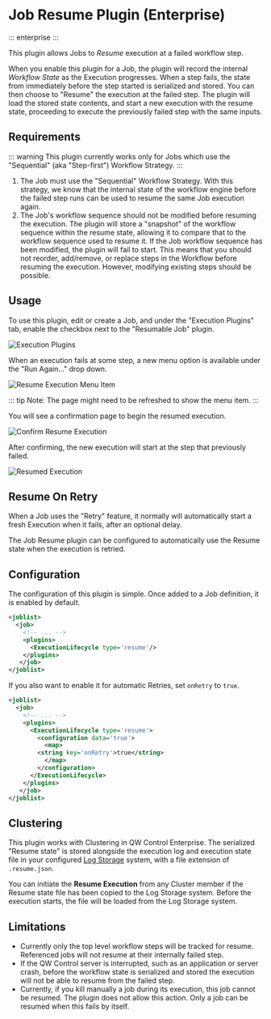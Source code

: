 # Job Resume Plugin (Enterprise)
::: enterprise
:::

This plugin allows Jobs to *Resume* execution at a failed workflow step.

When you enable this plugin for a Job, the plugin will record the internal *Workflow State*
as the Execution progresses.  When a step fails, the state from immediately before the step started is
serialized and stored.  You can then choose to "Resume" the execution at the failed step.
The plugin will load the stored state contents, and start a new execution with the
resume state, proceeding to execute the previously failed step with the same inputs.

## Requirements

::: warning
This plugin currently works only for Jobs which use the "Sequential" (aka "Step-first") Workflow Strategy.
:::

1. The Job must use the "Sequential" Workflow Strategy. With this strategy, we know that the internal state of the workflow engine before the failed step runs can be used to resume the same Job execution again.
2. The Job's workflow sequence should not be modified before resuming the execution. The plugin will store a "snapshot" of the workflow sequence within the resume state, allowing it to compare that to the workflow sequence used to resume it. If the Job workflow sequence has been modified, the plugin will fail to start. This means that you should not reorder, add/remove, or replace steps in the Workflow before resuming the execution.  However, modifying existing steps should be possible.


## Usage

To use this plugin, edit or create a Job, and under the "Execution Plugins" tab, enable the checkbox next to the "Resumable Job" plugin.

![Execution Plugins](/assets/img/figure-job-resume-edit-job-execution-plugins.png)

When an execution fails at some step, a new menu option is available under the "Run Again…" drop down.

![Resume Execution Menu Item](/assets/img/figure-job-resume-resume-execution-menuitem.png)

::: tip
Note: The page might need to be refreshed to show the menu item.
:::

You will see a confirmation page to begin the resumed execution.

![Confirm Resume Execution](/assets/img/figure-job-resume-confirm-resume.png)

After confirming, the new execution will start at the step that previously failed.

![Resumed Execution](/assets/img/figure-job-resume-resumed-execution.png)

## Resume On Retry

When a Job uses the "Retry" feature, it normally will automatically start a fresh Execution when it fails, after an optional delay.

The Job Resume plugin can be configured to automatically use the Resume state when the execution is retried.

## Configuration

The configuration of this plugin is simple. Once added to a Job definition, it is enabled by default.  

```xml
<joblist>
  <job>
  	<!-- ... -->
    <plugins>
      <ExecutionLifecycle type='resume'/>
    </plugins>
   </job>
</joblist>
```

If you also want to enable it for automatic Retries, set `onRetry` to `true`.

```xml
<joblist>
  <job>
  	<!-- ... -->
	<plugins>
	  <ExecutionLifecycle type='resume'>
	    <configuration data='true'>
	      <map>
		<string key='onRetry'>true</string>
	      </map>
	    </configuration>
	  </ExecutionLifecycle>
	</plugins>
   </job>
</joblist>
```

## Clustering

This plugin works with Clustering in QW Control Enterprise.  The serialized "Resume state" is stored alongside the execution log and execution state file in
your configured [Log Storage](/administration/cluster/logstore/index.md) system, with a file extension of `.resume.json`.

You can initiate the **Resume Execution** from any Cluster member if the Resume state file has been copied to the Log Storage system.  Before the execution starts, the
file will be loaded from the Log Storage system.

## Limitations

- Currently only the top level workflow steps will be tracked for resume. Referenced jobs will not
resume at their internally failed step.
- If the QW Control server is interrupted, such as an application or server crash, before the workflow state
is serialized and stored the execution will not be able to resume from the failed step.
- Currently, if you kill manually a job during its execution, this job cannot be resumed. The plugin does not allow this action. Only a job can be resumed when this fails by itself.
